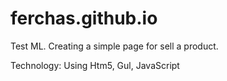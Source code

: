 # ferchas.github.io
Test ML. Creating a simple page for sell a product. 

Technology: Using Htm5, Gul, JavaScript
